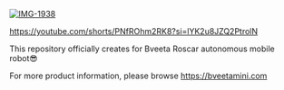 <a href="https://ibb.co/nq238jb"><img src="https://i.ibb.co/mrsvF4G/IMG-1938.jpg" alt="IMG-1938" border="0"></a><br />

https://youtube.com/shorts/PNfROhm2RK8?si=lYK2u8JZQ2PtrolN

This repository officially creates for Bveeta Roscar autonomous mobile robot😎

For more product information, please
browse https://bveetamini.com
